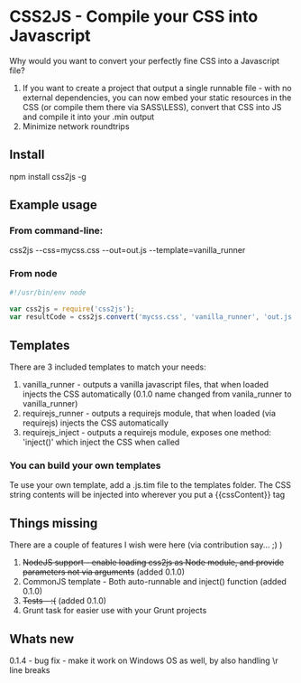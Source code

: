 # CSS2JS - Compile your CSS into Javascript

Why would you want to convert your perfectly fine CSS into a Javascript file?

1. If you want to create a project that output a single runnable file -  with no external dependencies, you can now embed your static resources in the CSS (or compile them there via SASS\LESS), convert that CSS into JS and compile it into your .min output
2. Minimize network roundtrips

## Install
npm install css2js -g

## Example usage
### From command-line:
css2js --css=mycss.css --out=out.js --template=vanilla_runner

### From node
````javascript
#!/usr/bin/env node

var css2js = require('css2js');  
var resultCode = css2js.convert('mycss.css', 'vanilla_runner', 'out.js');
````
## Templates
There are 3 included templates to match your needs:

1. vanilla_runner - outputs a vanilla javascript files, that when loaded injects the CSS automatically (0.1.0 name changed from vanila_runner to vanilla_runner)
2. requirejs_runner - outputs a requirejs module, that when loaded (via requirejs) injects the CSS automatically
3. requirejs_inject - outputs a requirejs module, exposes one method: 'inject()' which inject the CSS when called

### You can build your own templates
Te use your own template, add a .js.tim file to the templates folder.
The CSS string contents will be injected into wherever you put a {{cssContent}} tag

## Things missing
There are a couple of features I wish were here (via contribution say... ;) )

1. ~~NodeJS support - enable loading css2js as Node module, and provide parameters not via arguments~~ (added 0.1.0)
2. CommonJS template - Both auto-runnable and inject() function (added 0.1.0)
3. ~~Tests - :(~~ (added 0.1.0)
4. Grunt task for easier use with your Grunt projects

## Whats new
0.1.4 - bug fix - make it work on Windows OS as well, by also handling \r line breaks
